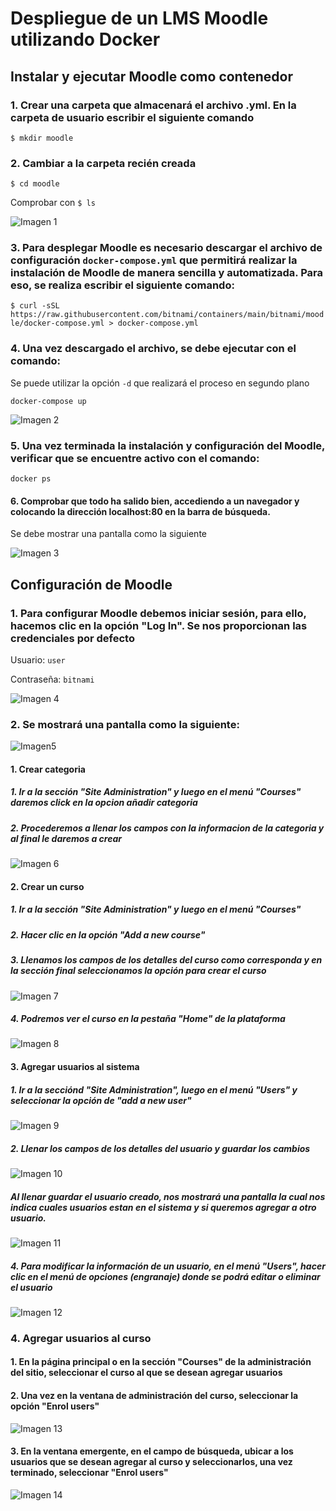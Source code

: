 # Despliegue de un LMS Moodle utilizando Docker

## Instalar y ejecutar Moodle como contenedor

### 1. Crear una carpeta que almacenará el archivo .yml. En la carpeta de usuario escribir el siguiente comando

`$ mkdir moodle`

### 2. Cambiar a la carpeta recién creada

`$ cd moodle`

Comprobar con `$ ls`

![Imagen 1](img/img1.jpeg)

### 3. Para desplegar Moodle es necesario descargar el archivo de configuración `docker-compose.yml` que permitirá realizar la instalación de Moodle de manera sencilla y automatizada. Para eso, se realiza escribir el siguiente comando:

`$ curl -sSL https://raw.githubusercontent.com/bitnami/containers/main/bitnami/moodle/docker-compose.yml > docker-compose.yml`


### 4. Una vez descargado el archivo, se debe ejecutar con el comando:

Se puede utilizar la opción `-d` que realizará el proceso en segundo plano

`docker-compose up`

![Imagen 2](img/img2.jpeg)


### 5. Una vez terminada la instalación y configuración del Moodle, verificar que se encuentre activo con el comando:

`docker ps`


#### 6. Comprobar que todo ha salido bien, accediendo a un navegador y colocando la dirección localhost:80 en la barra de búsqueda.

Se debe mostrar una pantalla como la siguiente

![Imagen 3](img/img3.jpeg)


## Configuración de Moodle

### 1. Para configurar Moodle debemos iniciar sesión, para ello, hacemos clic en la opción "Log In". Se nos proporcionan las credenciales por defecto

Usuario: `user`

Contraseña: `bitnami`

![Imagen 4](img/img4.jpeg)

### 2. Se mostrará una pantalla como la siguiente:

![Imagen5](img/img5.jpeg)

#### 1. Crear categoria

##### 1. Ir a la sección "Site Administration" y luego en el menú "Courses" daremos click en la opcion añadir categoria 
##### 2. Procederemos a llenar los campos con la informacion de la categoria y al final le daremos a crear

![Imagen 6](img/img6.jpeg)

#### 2. Crear un curso

##### 1. Ir a la sección "Site Administration" y luego en el menú "Courses"


##### 2. Hacer clic en la opción "Add a new course"

##### 3. Llenamos los campos de los detalles del curso como corresponda y en la sección final seleccionamos la opción para crear el curso

![Imagen 7](img/img7.jpeg)

##### 4. Podremos ver el curso en la pestaña "Home" de la plataforma

![Imagen 8](img/img8.jpeg)

#### 3. Agregar usuarios al sistema

##### 1. Ir a la secciónd "Site Administration", luego en el menú "Users" y seleccionar la opción de "add a new user"

![Imagen 9](img/img9.jpeg)

##### 2. Llenar los campos de los detalles del usuario y guardar los cambios

![Imagen 10](img/img10.jpeg)

##### Al llenar guardar el usuario creado, nos mostrará una pantalla la cual nos indica cuales usuarios estan en el sistema y si queremos agregar a otro usuario.

![Imagen 11](img/img11.jpeg)

##### 4. Para modificar la información de un usuario, en el menú "Users", hacer clic en el menú de opciones (engranaje) donde se podrá editar o eliminar el usuario

![Imagen 12](img/img12.jpeg)

### 4. Agregar usuarios al curso

#### 1. En la página principal o en la sección "Courses" de la administración del sitio, seleccionar el curso al que se desean agregar usuarios

#### 2. Una vez en la ventana de administración del curso, seleccionar la opción "Enrol users"

![Imagen 13](img/img13.jpeg)

#### 3. En la ventana emergente, en el campo de búsqueda, ubicar a los usuarios que se desean agregar al curso y seleccionarlos, una vez terminado, seleccionar "Enrol users"

![Imagen 14](img/img14.jpeg)

